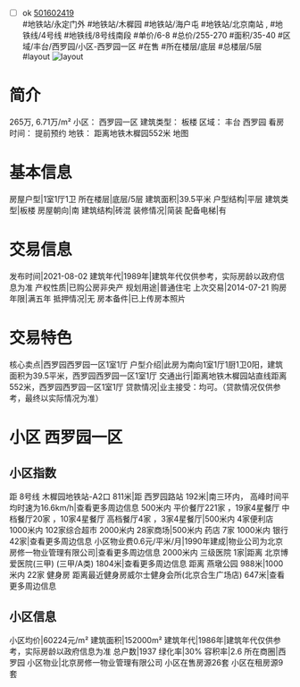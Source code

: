 - [ ] ok [501602419](https://bj.5i5j.com/ershoufang/501602419.html)  
 #地铁站/永定门外 #地铁站/木樨园 #地铁站/海户屯 #地铁站/北京南站 ,  #地铁线/4号线 #地铁线/8号线南段
#单价/6-8 #总价/255-270 #面积/35-40   #区域/丰台/西罗园/小区-西罗园一区 #在售 #所在楼层/底层 #总楼层/5层 #layout 
![layout](http://image2a.5i5j.com/bdir/layout/50bceec2ca2947c7b92f070a04c2438a.jpg_P5.jpg) 
# 简介 
 265万,  6.71万/m² 
小区： 西罗园一区
建筑类型： 板楼
区域： 丰台 西罗园
看房时间： 提前预约
地铁： 距离地铁木樨园552米 地图
# 基本信息 
 房屋户型|1室1厅1卫
所在楼层|底层/5层
建筑面积|39.5平米
户型结构|平层
建筑类型|板楼
房屋朝向|南
建筑结构|砖混
装修情况|简装
配备电梯|有
# 交易信息 
 发布时间|2021-08-02
建筑年代|1989年|建筑年代仅供参考，实际房龄以政府信息为准
产权性质|已购公房非央产
规划用途|普通住宅
上次交易|2014-07-21
购房年限|满五年
抵押情况|无
房本备件|已上传房本照片
# 交易特色 
 核心卖点|西罗园西罗园一区1室1厅
户型介绍|此房为南向1室1厅1厨1卫0阳，建筑面积为39.5平米，西罗园西罗园一区1室1厅
交通出行|距离地铁木樨园站直线距离552米，西罗园西罗园一区1室1厅
贷款情况|业主接受：均可。（贷款情况仅供参考，最终以实际情况为准）
# 小区 西罗园一区
## 小区指数 
 距 8号线 木樨园地铁站-A2口 811米|距 西罗园路站 192米|南三环内， 高峰时间平均时速为16.6km/h|查看更多周边信息
500米内 平价餐厅221家 ，19家4星餐厅
中档餐厅20家 ，10家4星餐厅
高档餐厅4家 ，3家4星餐厅|500米内 4家便利店
1000米内 102家综合超市
2000米内 28家商场|500米内 药店 7家
1000米内 银行 42家|查看更多周边信息
小区物业费0.6元/平米/月|1990年建成|物业公司为北京房修一物业管理有限公司|查看更多周边信息
2000米内 三级医院 1家|距离 北京博爱医院(三甲) (三甲/A类) 1804米|查看更多周边信息
距离 燕墩公园 988米|1000米内 22家 健身房
距离最近健身房威尔士健身会所(北京合生广场店) 647米|查看更多周边信息
## 小区信息 
 小区均价|60224元/m²
建筑面积|152000m²
建筑年代|1986年|建筑年代仅供参考，实际房龄以政府信息为准
总户数|1937
绿化率|30%
容积率|2.6
所在商圈|西罗园
小区物业|北京房修一物业管理有限公司
小区在售房源26套
小区在租房源9套
